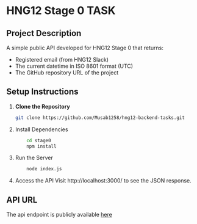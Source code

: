 # HNG12 Stage 0 TASK

## Project Description
A simple public API developed for HNG12 Stage 0 that returns:
- Registered email (from HNG12 Slack)
- The current datetime in ISO 8601 format (UTC)
- The GitHub repository URL of the project

## Setup Instructions

1. **Clone the Repository**
   ```bash
   git clone https://github.com/Musab1258/hng12-backend-tasks.git
   ```

2. Install Dependencies
    ```bash
        cd stage0
        npm install
    ```

3. Run the Server
    ```bash
        node index.js
    ```

4. Access the API Visit http://localhost:3000/ to see the JSON response.

## API URL

The api endpoint is publicly available [here](https://hng12-backend-tasks-stage0.onrender.com/)